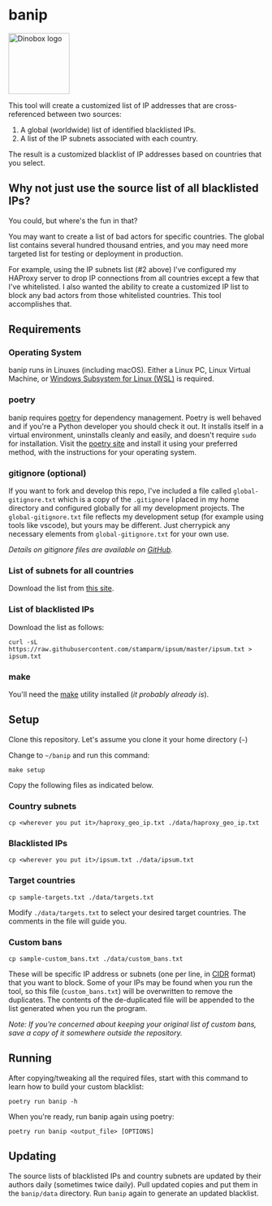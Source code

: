 # banip

<img
src="https://drive.google.com/uc?export=view&id=1H04KVAA3ohH_dLXIrC0bXuJXDn3VutKc"
alt = "Dinobox logo" width="120"/>

This tool will create a customized list of IP addresses that are
cross-referenced between two sources:

1. A global (worldwide) list of identified blacklisted IPs.
2. A list of the IP subnets associated with each country.

The result is a customized blacklist of IP addresses based on
countries that you select.

## Why not just use the source list of all blacklisted IPs?

You could, but where's the fun in that?

You may want to create a list of bad actors for specific countries. The
global list contains several hundred thousand entries, and you may need
more targeted list for testing or deployment in production.

For example, using the IP subnets list (#2 above) I've configured my
HAProxy server to drop IP connections from all countries except a few
that I've whitelisted. I also wanted the ability to create a customized
IP list to block any bad actors from those whitelisted countries. This
tool accomplishes that.

## Requirements

### Operating System

banip runs in Linuxes (including macOS). Either a Linux PC, Linux
Virtual Machine, or [Windows Subsystem for Linux (WSL)][def7] is
required.

### poetry

banip requires [poetry][def2] for dependency management. Poetry is well
behaved and if you're a Python developer you should check it out. It
installs itself in a virtual environment, uninstalls cleanly and easily,
and doesn't require `sudo` for installation. Visit the [poetry
site][def2] and install it using your preferred method, with the
instructions for your operating system.

### gitignore (optional)

If you want to fork and develop this repo, I've included a file called
`global-gitignore.txt` which is a copy of the `.gitignore` I placed in
my home directory and configured globally for all my development
projects. The `global-gitignore.txt` file reflects my development setup
(for example using tools like vscode), but yours may be different. Just
cherrypick any necessary elements from `global-gitignore.txt` for your
own use.

*Details on gitignore files are available on [GitHub][def3].*

### List of subnets for all countries

Download the list from [this site][def4].

### List of blacklisted IPs

Download the list as follows:

```shell
curl -sL https://raw.githubusercontent.com/stamparm/ipsum/master/ipsum.txt > ipsum.txt
```

### make

You'll need the [make][def6] utility installed (*it probably
already is*).

## Setup

Clone this repository. Let's assume you clone it your home directory
(`~`)

Change to `~/banip` and run this command:

```shell
make setup
```

Copy the following files as indicated below.

### Country subnets

```shell
cp <wherever you put it>/haproxy_geo_ip.txt ./data/haproxy_geo_ip.txt
```

### Blacklisted IPs

```shell
cp <wherever you put it>/ipsum.txt ./data/ipsum.txt
```

### Target countries

```shell
cp sample-targets.txt ./data/targets.txt
```

Modify `./data/targets.txt` to select your desired target countries. The
comments in the file will guide you.

### Custom bans

```shell
cp sample-custom_bans.txt ./data/custom_bans.txt
```

These will be specific IP address or subnets (one per line, in
[CIDR][def] format) that you want to block. Some of your IPs may be
found when you run the tool, so this file (`custom_bans.txt`) will be
overwritten to remove the duplicates. The contents of the de-duplicated
file will be appended to the list generated when you run the program.

*Note: If you're concerned about keeping your original list of custom
bans, save a copy of it somewhere outside the repository.*

## Running

After copying/tweaking all the required files, start with this command
to learn how to build your custom blacklist:

```shell
poetry run banip -h
```

When you're ready, run banip again using poetry:

```shell
poetry run banip <output_file> [OPTIONS]
```

## Updating

The source lists of blacklisted IPs and country subnets are updated by
their authors daily (sometimes twice daily). Pull updated copies and put
them in the `banip/data` directory. Run `banip` again to generate an
updated blacklist.

[def]: https://aws.amazon.com/what-is/cidr/#:~:text=CIDR%20notation%20represents%20an%20IP,as%20192.168.1.0%2F22.
[def2]: https://python-poetry.org/
[def3]: https://docs.github.com/en/get-started/getting-started-with-git/ignoring-files
[def4]: https://wetmore.ca/ip/
[def6]: https://man7.org/linux/man-pages/man1/make.1p.html
[def7]: https://docs.microsoft.com/en-us/windows/wsl/install
